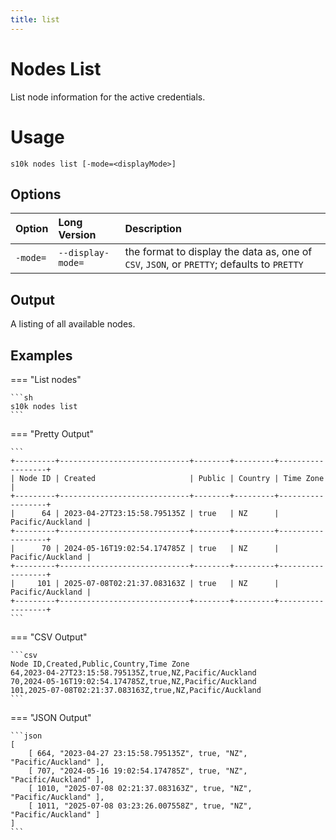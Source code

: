 ```yaml
---
title: list
---
```

# Nodes List

List node information for the active credentials.

# Usage

```
s10k nodes list [-mode=<displayMode>]
```

## Options

<div markdown="1" class="options-explicit-col-widths">

| Option | Long Version | Description |
|:-------|:-------------|:------------|
| `-mode=` | `--display-mode=` | the format to display the data as, one of `CSV`, `JSON`, or `PRETTY`; defaults to `PRETTY` |

</div>

## Output

A listing of all available nodes.

## Examples

=== "List nodes"

	```sh
	s10k nodes list
	```

=== "Pretty Output"

	```
	+---------+-----------------------------+--------+---------+------------------+
	| Node ID | Created                     | Public | Country | Time Zone        |
	+---------+-----------------------------+--------+---------+------------------+
	|      64 | 2023-04-27T23:15:58.795135Z | true   | NZ      | Pacific/Auckland |
	+---------+-----------------------------+--------+---------+------------------+
	|      70 | 2024-05-16T19:02:54.174785Z | true   | NZ      | Pacific/Auckland |
	+---------+-----------------------------+--------+---------+------------------+
	|     101 | 2025-07-08T02:21:37.083163Z | true   | NZ      | Pacific/Auckland |
	+---------+-----------------------------+--------+---------+------------------+
	```

=== "CSV Output"

	```csv
	Node ID,Created,Public,Country,Time Zone
	64,2023-04-27T23:15:58.795135Z,true,NZ,Pacific/Auckland
	70,2024-05-16T19:02:54.174785Z,true,NZ,Pacific/Auckland
	101,2025-07-08T02:21:37.083163Z,true,NZ,Pacific/Auckland
	```

=== "JSON Output"

	```json
	[
		[ 664, "2023-04-27 23:15:58.795135Z", true, "NZ", "Pacific/Auckland" ],
		[ 707, "2024-05-16 19:02:54.174785Z", true, "NZ", "Pacific/Auckland" ],
		[ 1010, "2025-07-08 02:21:37.083163Z", true, "NZ", "Pacific/Auckland" ],
		[ 1011, "2025-07-08 03:23:26.007558Z", true, "NZ", "Pacific/Auckland" ]
	]
	```
